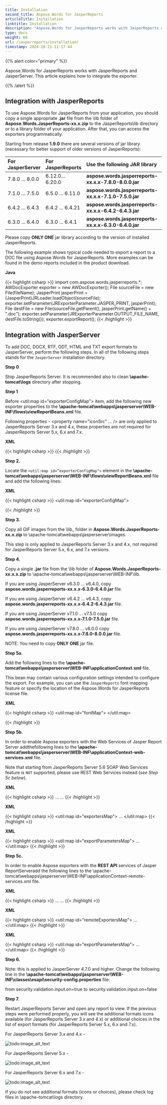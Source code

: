 ```yaml
---
title: Installation
second_title: Aspose.Words for JasperReports
articleTitle: Installation
linktitle: Installation
description: "Aspose.Words for JasperReports works with JasperReports and JasperServer. This article explains how to integrate the exporter."
type: docs
weight: 60
url: /jasperreports/installation/
timestamp: 2024-10-21-11-17-44
---
```


{{% alert color="primary" %}}

Aspose.Words for JasperReports works with JasperReports and JasperServer. This article explains how to integrate the exporter.

{{% /alert %}}

## Integration with JasperReports

To use Aspose.Words for JasperReports from your application, you should copy a single appropriate **.jar** file from the \lib folder of **Aspose.Words.JasperReports-xx.x.zip** to the JasperReports\lib directory or to a library folder of your application. After that, you can access the exporters programmatically.

Starting from release **1.9.0** there are several versions of jar library (necessary for better support of older versions of JasperReports):

| For<br>JasperServer | For<br>JasperReports | Use the following JAR library |
| :- | :- | :- |
| 7.8.0 ... 8.0.0 | 6.12.0... 6.20.0 | **aspose.words.jasperreports-xx.x.x-7.8.0-8.0.0.jar** |
| 7.1.0 ... 7.5.0 | 6.5.0 ... 6.11.0 | **aspose.words.jasperreports-xx.x.x-7.1.0-7.5.0.jar** |
| 6.4.2 ... 6.4.3 | 6.4.2 ... 6.4.21 | **aspose.words.jasperreports-xx.x.x-6.4.2-6.4.3.jar** |
| 6.3.0 ... 6.4.0 | 6.3.0 ... 6.4.1 | **aspose.words.jasperreports-xx.x.x-6.3.0-6.4.0.jar** |

Please copy **ONLY ONE** jar library according to the version of installed JasperReports.

The following example shows typical code needed to export a report to a DOC file using Aspose.Words for JasperReports. More examples can be found in the demo reports included in the product download.

**Java**

{{< highlight csharp >}}
   import com.aspose.words.jasperreports.*;
   AWDocExporter exporter = new AWDocExporter();
   File sourceFile = new File(fileName);
   JasperPrint jasperPrint = (JasperPrint)JRLoader.loadObject(sourceFile);
   exporter.setParameter(JRExporterParameter.JASPER_PRINT, jasperPrint);
   File destFile = new File(sourceFile.getParent(), jasperPrint.getName() + ".doc");
   exporter.setParameter(JRExporterParameter.OUTPUT_FILE_NAME, destFile.toString());
   exporter.exportReport();
{{< /highlight >}}

## Integration with JasperServer

To add DOC, DOCX, RTF, ODT, HTML and TXT export formats to JasperServer, perform the following steps. In all of the following steps **<InstallDir>** stands for the `JasperServer` installation directory.

**Step 0**

Stop JasperReports Server. It is recommended also to clean **<InstallDir>\apache-tomcat\logs** directory after stopping.

**Step 1**

Before <util:map id="exporterConfigMap"> item, add the following new exporter properties to the **<InstallDir>\apache-tomcat\webapps\jasperserver\WEB-INF\flows\viewReportBeans.xml** file.

Following properties - <property name="iconSrc" ... /> are only applied to JasperReports Server 3.x and 4.x, these properties are not required for JasperReports Server 5.x, 6.x and 7.x.

**XML**

{{< highlight csharp >}}
<bean id="aw_reportDocExporter" class="com.aspose.words.jasperreports.AWReportDocExporter" parent="baseReportExporter">
   <property name="exportParameters" ref="aw_exportParameters"/>
   <property name="setResponseContentLength" value="true"/>
</bean>
<bean id="aw_reportDocxExporter" class="com.aspose.words.jasperreports.AWReportDocxExporter" parent="baseReportExporter">
   <property name="exportParameters" ref="aw_exportParameters"/>
   <property name="setResponseContentLength" value="true"/>
</bean>
<bean id="aw_reportRtfExporter" class="com.aspose.words.jasperreports.AWReportRtfExporter" parent="baseReportExporter">
   <property name="exportParameters" ref="aw_exportParameters"/>
   <property name="setResponseContentLength" value="true"/>
</bean>
<bean id="aw_reportOdtExporter" class="com.aspose.words.jasperreports.AWReportOdtExporter" parent="baseReportExporter">
   <property name="exportParameters" ref="aw_exportParameters"/>
   <property name="setResponseContentLength" value="true"/>
</bean>
<bean id="aw_reportHtmlExporter" class="com.aspose.words.jasperreports.AWReportHtmlExporter" parent="baseReportExporter">
   <property name="exportParameters" ref="aw_exportParameters"/>
   <property name="setResponseContentLength" value="true"/>
</bean>
<bean id="aw_reportTxtExporter" class="com.aspose.words.jasperreports.AWReportTxtExporter" parent="baseReportExporter">
   <property name="exportParameters" ref="aw_exportParameters"/>
   <property name="setResponseContentLength" value="true"/>
</bean>
<bean id="aw_docExporterConfiguration" class="com.jaspersoft.jasperserver.war.action.ExporterConfigurationBean">
   <property name="descriptionKey" value="DOC - Word Document via Aspose.Words"/>
   <property name="iconSrc" value="/images/aw_doc.gif"/>
   <property name="parameterDialogName" value=""/>
   <property name="exportParameters" ref="aw_exportParameters"/>
   <property name="currentExporter" ref="aw_reportDocExporter"/>
</bean>
<bean id="aw_docxExporterConfiguration" class="com.jaspersoft.jasperserver.war.action.ExporterConfigurationBean">
   <property name="descriptionKey" value="OOXML - Office Open Document via Aspose.Words"/>
   <property name="iconSrc" value="/images/aw_docx.gif"/>
   <property name="parameterDialogName" value=""/>
   <property name="exportParameters" ref="aw_exportParameters"/>
   <property name="currentExporter" ref="aw_reportDocxExporter"/>
</bean>
<bean id="aw_rtfExporterConfiguration" class="com.jaspersoft.jasperserver.war.action.ExporterConfigurationBean">
   <property name="descriptionKey" value="RTF - Rich Text Format via Aspose.Words"/>
   <property name="iconSrc" value="/images/aw_rtf.gif"/>
   <property name="parameterDialogName" value=""/>
   <property name="exportParameters" ref="aw_exportParameters"/>
   <property name="currentExporter" ref="aw_reportRtfExporter"/>
</bean>
<bean id="aw_odtExporterConfiguration" class="com.jaspersoft.jasperserver.war.action.ExporterConfigurationBean">
   <property name="descriptionKey" value="ODT - OpenDocument Text via Aspose.Words"/>
   <property name="iconSrc" value="/images/aw_odt.gif"/>
   <property name="parameterDialogName" value=""/>
   <property name="exportParameters" ref="aw_exportParameters"/>
   <property name="currentExporter" ref="aw_reportOdtExporter"/>
</bean>
<bean id="aw_htmlExporterConfiguration" class="com.jaspersoft.jasperserver.war.action.ExporterConfigurationBean">
   <property name="descriptionKey" value="HTML - Web Page via Aspose.Words"/>
   <property name="iconSrc" value="/images/aw_html.gif"/>
   <property name="parameterDialogName" value=""/>
   <property name="exportParameters" ref="aw_exportParameters"/>
   <property name="currentExporter" ref="aw_reportHtmlExporter"/>
</bean>
<bean id="aw_txtExporterConfiguration" class="com.jaspersoft.jasperserver.war.action.ExporterConfigurationBean">
   <property name="descriptionKey" value="TXT - Plain Text via Aspose.Words"/>
   <property name="iconSrc" value="/images/aw_txt.gif"/>
   <property name="parameterDialogName" value=""/>
   <property name="exportParameters" ref="aw_exportParameters"/>
   <property name="currentExporter" ref="aw_reportTxtExporter"/>
</bean>
{{< /highlight >}}

**Step 2.**

Locate the `<util:map id=”exporterConfigMap">` element in the **<InstallDir>\apache-tomcat\webapps\jasperserver\WEB-INF\flows\viewReportBeans.xml** file and add the following lines:

**XML**

{{< highlight csharp >}}
<util:map id="exporterConfigMap">
   <entry key="pdf" value-ref="pdfExporterConfiguration"/>
   <entry key="xls" value-ref="xlsExporterConfiguration"/>
   <entry key="rtf" value-ref="rtfExporterConfiguration"/>
   <entry key="csv" value-ref="csvExporterConfiguration"/>
   <entry key="swf" value-ref="swfExporterConfiguration"/>
<!-- START of ADDED LINES -->
   <entry key="aw_doc" value-ref="aw_docExporterConfiguration"/>
   <entry key="aw_docx" value-ref="aw_docxExporterConfiguration"/>
   <entry key="aw_rtf" value-ref="aw_rtfExporterConfiguration"/>
   <entry key="aw_odt" value-ref="aw_odtExporterConfiguration"/>
   <entry key="aw_html" value-ref="aw_htmlExporterConfiguration"/>
   <entry key="aw_txt" value-ref="aw_txtExporterConfiguration"/>
<!-- END of ADDED LINES -->
</util:map>
{{< /highlight >}}

**Step 3.**

Copy all GIF images from the \lib_ folder in **Aspose.Words.JasperReports-xx.x.zip** to **<InstallDir>**\apache-tomcat\webapps\jasperserver\images\.

This step is only applied to JasperReports Server 3.x and 4.x, not required for JasperReports Server 5.x, 6.x, and 7.x versions.

**Step 4.**

Copy a single **.jar** file from the \lib folder of **Aspose.Words.JasperReports-xx.x.x.zip** to **<InstallDir>**\apache-tomcat\webapps\jasperserver\WEB-INF\lib.

If you are using JasperServer v6.3.0 ... v6.4.0, copy **aspose.words.jasperreports-xx.x.x-6.3.0-6.4.0.jar** file.

If you are using JasperServer v6.4.2 ... v6.4.3, copy **aspose.words.jasperreports-xx.x.x-6.4.2-6.4.3.jar** file.

If you are using JasperServer v7.1.0 ... v7.5.0 copy **aspose.words.jasperreports-xx.x.x-7.1.0-7.5.0.jar** file.

If you are using JasperServer v7.8.0 ... v8.0.0 copy **aspose.words.jasperreports-xx.x.x-7.8.0-8.0.0.jar** file.

NOTE: You need to copy **ONLY ONE** jar file.

**Step 5a.**

Add the following lines to the **<InstallDir>\apache-tomcat\webapps\jasperserver\WEB-INF\applicationContext.xml** file.

This bean may contain various configuration settings intended to configure the export. For example, you can use the `JasperReports` font mapping feature or specify the location of the Aspose.Words for JasperReports license file.

**XML**

{{< highlight csharp >}}
<bean id="aw_exportParameters" class="com.aspose.words.jasperreports.AWExportParametersBean">
  <property name="fontMap">
    <util:map id="fontMap">
      <entry key="sansserif" value="Arial"/>
      <entry key="serif" value="Times New Roman"/>
      <entry key="monospaced" value="Courier"/>
    </util:map>
  </property>
<!-- Uncomment to apply a license. Check the license path.
<property name="licenseFile" value="C:/jasperserver-3.0/apache-tomcat/webapps/jasperserver/WEB-INF/Aspose.Words.JasperReports.lic"/>
-->
</bean>
{{< /highlight >}}

**Step 5b.**

In order to enable Aspose exporters with the Web Services of Jasper Report Server addthefollowing lines to the **<InstallDir>\apache-tomcat\webapps\jasperserver\WEB-INF\applicationContext-web-services.xml** file.

Note that starting from JasperReports Server 5.6 SOAP Web Services feature is `NOT` supported, please use REST Web Services instead (*see Step 5c below*).

**XML**

{{< highlight csharp >}}
...
    <bean id="xmlExporter" class="com.jaspersoft.jasperserver.ws.axis2.XmlWSExporter" scope="prototype">
        <property name="jasperReportsContext" ref="${bean.jasperReportsContext}"/>
    </bean>
    <!-- Aspose.Words for JasperReports START -->
    <bean id="awDocExporter" class="com.aspose.words.jasperreports.ws.AWDocWSExporter" scope="prototype">
        <property name="exportParams" ref="aw_exportParameters"/>
    </bean>
    <bean id="awDocxExporter" class="com.aspose.words.jasperreports.ws.AWDocxWSExporter" scope="prototype">
        <property name="exportParams" ref="aw_exportParameters"/>
    </bean>
    <bean id="awHtmlExporter" class="com.aspose.words.jasperreports.ws.AWHtmlWSExporter" scope="prototype">
        <property name="exportParams" ref="aw_exportParameters"/>
    </bean>
    <bean id="awOdtExporter" class="com.aspose.words.jasperreports.ws.AWOdtWSExporter" scope="prototype">
        <property name="exportParams" ref="aw_exportParameters"/>
    </bean>
    <bean id="awRtfExporter" class="com.aspose.words.jasperreports.ws.AWRtfWSExporter" scope="prototype">
        <property name="exportParams" ref="aw_exportParameters"/>
    </bean>
    <bean id="awTxtExporter" class="com.aspose.words.jasperreports.ws.AWTxtWSExporter" scope="prototype">
        <property name="exportParams" ref="aw_exportParameters"/>
    </bean>
    <!-- Aspose.Words for JasperReports END -->
...
{{< /highlight >}}

**XML**

{{< highlight csharp >}}
    <util:map id="exportersMap">
        ...
        <!-- Aspose.Words for JasperReports START -->
        <entry key="aw_doc" value-ref="awDocExporter"/>
        <entry key="aw_docx" value-ref="awDocxExporter"/>
        <entry key="aw_html" value-ref="awHtmlExporter"/>
        <entry key="aw_odt" value-ref="awOdtExporter"/>
        <entry key="aw_rtf" value-ref="awRtfExporter"/>
        <entry key="aw_txt" value-ref="awTxtExporter"/>
        <!-- Aspose.Words for JasperReports END -->
    </util:map>
{{< /highlight >}}

**XML**

{{< highlight csharp >}}
<util:map id="exportParametersMap">
    ...
    <!-- Aspose.Words for JasperReports START -->
    <entry key="aw_doc" value-ref="aw_exportParameters"/>
    <entry key="aw_docx" value-ref="aw_exportParameters"/>
    <entry key="aw_html" value-ref="aw_exportParameters"/>
    <entry key="aw_odt" value-ref="aw_exportParameters"/>
    <entry key="aw_rtf" value-ref="aw_exportParameters"/>
    <entry key="aw_txt" value-ref="aw_exportParameters"/>
    <!-- Aspose.Words for JasperReports END -->
</util:map>
{{< /highlight >}}

**Step 5c.**

In order to enable Aspose exporters with the **REST API** services of Jasper ReportServeradd the following lines to the **<InstallDir>**\apache-tomcat\webapps\jasperserver\WEB-INF\applicationContext-remote-services.xml file.

**XML**

{{< highlight csharp >}}
...
    <bean id="localizedErrorDescriptorBuilder" class="com.jaspersoft.jasperserver.remote.exception.builders.LocalizedErrorDescriptorBuilder">
        <constructor-arg ref="messageSource" />
    </bean>
    <!-- Aspose.Words for JasperReports START -->
    <bean id="remoteAwDocExporter" class="com.aspose.words.jasperreports.remote.AWDocRemoteExporter" scope="prototype">
        <property name="exportParams" ref="aw_exportParameters"/>
    </bean>
    <bean id="remoteAwDocxExporter" class="com.aspose.words.jasperreports.remote.AWDocxRemoteExporter" scope="prototype">
        <property name="exportParams" ref="aw_exportParameters"/>
    </bean>
    <bean id="remoteAwHtmlExporter" class="com.aspose.words.jasperreports.remote.AWHtmlRemoteExporter" scope="prototype">
        <property name="exportParams" ref="aw_exportParameters"/>
    </bean>
    <bean id="remoteAwOdtExporter" class="com.aspose.words.jasperreports.remote.AWOdtRemoteExporter" scope="prototype">
        <property name="exportParams" ref="aw_exportParameters"/>
    </bean>
    <bean id="remoteAwRtfExporter" class="com.aspose.words.jasperreports.remote.AWRtfRemoteExporter" scope="prototype">
        <property name="exportParams" ref="aw_exportParameters"/>
    </bean>
    <bean id="remoteAwTxtExporter" class="com.aspose.words.jasperreports.remote.AWTxtRemoteExporter" scope="prototype">
        <property name="exportParams" ref="aw_exportParameters"/>
    </bean>
    <!-- Aspose.Words for JasperReports END -->
...
{{< /highlight >}}

**XML**

{{< highlight csharp >}}
<util:map id="remoteExportersMap">
        ...
        <!-- Aspose.Words for JasperReports START -->
        <entry key="aw_doc" value-ref="remoteAwDocExporter"/>
        <entry key="aw_docx" value-ref="remoteAwDocxExporter"/>
        <entry key="aw_html" value-ref="remoteAwHtmlExporter"/>
        <entry key="aw_odt" value-ref="remoteAwOdtExporter"/>
        <entry key="aw_rtf" value-ref="remoteAwRtfExporter"/>
        <entry key="aw_txt" value-ref="remoteAwTxtExporter"/>
        <!-- Aspose.Words for JasperReports END -->
    </util:map>
{{< /highlight >}}

**XML**

{{< highlight csharp >}}
<util:map id="exportParametersMap">
    ...
    <!-- Aspose.Words for JasperReports START -->
    <entry key="aw_doc" value-ref="aw_exportParameters"/>
    <entry key="aw_docx" value-ref="aw_exportParameters"/>
    <entry key="aw_html" value-ref="aw_exportParameters"/>
    <entry key="aw_odt" value-ref="aw_exportParameters"/>
    <entry key="aw_rtf" value-ref="aw_exportParameters"/>
    <entry key="aw_txt" value-ref="aw_exportParameters"/>
    <!-- Aspose.Words for JasperReports END -->
</util:map>
{{< /highlight >}}

**Step 6.**

Note: this is applied to JasperServer 4.7.0 and higher. Change the following line in the **<InstallDir>\apache-tomcat\webapps\jasperserver\WEB-INF\classes\esapi\security-config.properties** file:

from
security.validation.input.on=true
to
security.validation.input.on=false

**Step 7.**

Restart JasperReports Server and open any report to view. If the previous steps were performed properly, you will see the additional formats icons available (for JasperReports Server 3.x and 4.x) or additional choices in the list of export formats (for JasperReports Server 5.x, 6.x and 7.x).

For JasperReports Server 3.x and 4.x -

![todo:image_alt_text](installation-1.png)

For JasperReports Server 5.x -

![todo:image_alt_text](installation-2.png)

For JasperReports Server 6.x and 7.x -

![todo:image_alt_text](installation-3.png)

If you do not see additional formats (icons or choices), please check log files in **<InstallDir>**\apache-tomcat\logs directory.
